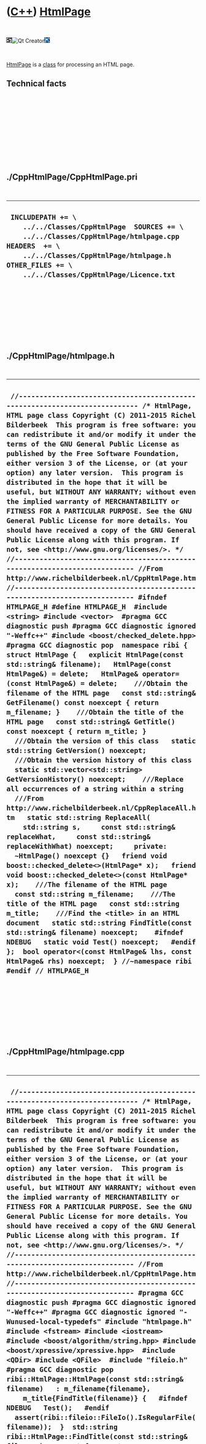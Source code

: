 



 

 

 

 

 

([C++](Cpp.htm)) [HtmlPage](CppHtmlPage.htm)
============================================

 

![STL](PicStl.png)![Qt
Creator](PicQtCreator.png)![Lubuntu](PicLubuntu.png)

 

[HtmlPage](CppHtmlPage.htm) is a [class](CppClass.htm) for processing an
HTML page.

Technical facts
---------------

 

 

 

 

 

 

./CppHtmlPage/CppHtmlPage.pri
-----------------------------

 

  --------------------------------------------------------------------------------------------------------------------------------------------------------------------------------------------------------------------------------
  ` INCLUDEPATH += \     ../../Classes/CppHtmlPage  SOURCES += \     ../../Classes/CppHtmlPage/htmlpage.cpp  HEADERS  += \     ../../Classes/CppHtmlPage/htmlpage.h  OTHER_FILES += \     ../../Classes/CppHtmlPage/Licence.txt`
  --------------------------------------------------------------------------------------------------------------------------------------------------------------------------------------------------------------------------------

 

 

 

 

 

./CppHtmlPage/htmlpage.h
------------------------

 

  ---------------------------------------------------------------------------------------------------------------------------------------------------------------------------------------------------------------------------------------------------------------------------------------------------------------------------------------------------------------------------------------------------------------------------------------------------------------------------------------------------------------------------------------------------------------------------------------------------------------------------------------------------------------------------------------------------------------------------------------------------------------------------------------------------------------------------------------------------------------------------------------------------------------------------------------------------------------------------------------------------------------------------------------------------------------------------------------------------------------------------------------------------------------------------------------------------------------------------------------------------------------------------------------------------------------------------------------------------------------------------------------------------------------------------------------------------------------------------------------------------------------------------------------------------------------------------------------------------------------------------------------------------------------------------------------------------------------------------------------------------------------------------------------------------------------------------------------------------------------------------------------------------------------------------------------------------------------------------------------------------------------------------------------------------------------------------------------------------------------------------------------------------------------------------------------------------------------------------------------------------------------------------------------------------------------------------------------------------------------------------------------------------------------------------------------------------------------------------------------------------------------------------------------------------------------------------------------------------------------------------------------------------------------------------------------------------
  ` //--------------------------------------------------------------------------- /* HtmlPage, HTML page class Copyright (C) 2011-2015 Richel Bilderbeek  This program is free software: you can redistribute it and/or modify it under the terms of the GNU General Public License as published by the Free Software Foundation, either version 3 of the License, or (at your option) any later version.  This program is distributed in the hope that it will be useful, but WITHOUT ANY WARRANTY; without even the implied warranty of MERCHANTABILITY or FITNESS FOR A PARTICULAR PURPOSE. See the GNU General Public License for more details. You should have received a copy of the GNU General Public License along with this program. If not, see <http://www.gnu.org/licenses/>. */ //--------------------------------------------------------------------------- //From http://www.richelbilderbeek.nl/CppHtmlPage.htm //--------------------------------------------------------------------------- #ifndef HTMLPAGE_H #define HTMLPAGE_H  #include <string> #include <vector>  #pragma GCC diagnostic push #pragma GCC diagnostic ignored "-Weffc++" #include <boost/checked_delete.hpp> #pragma GCC diagnostic pop  namespace ribi {  struct HtmlPage {   explicit HtmlPage(const std::string& filename);   HtmlPage(const HtmlPage&) = delete;   HtmlPage& operator=(const HtmlPage&) = delete;    ///Obtain the filename of the HTML page   const std::string& GetFilename() const noexcept { return m_filename; }    ///Obtain the title of the HTML page   const std::string& GetTitle() const noexcept { return m_title; }    ///Obtain the version of this class   static std::string GetVersion() noexcept;    ///Obtain the version history of this class   static std::vector<std::string> GetVersionHistory() noexcept;    ///Replace all occurrences of a string within a string   ///From http://www.richelbilderbeek.nl/CppReplaceAll.htm   static std::string ReplaceAll(     std::string s,     const std::string& replaceWhat,     const std::string& replaceWithWhat) noexcept;     private:   ~HtmlPage() noexcept {}   friend void boost::checked_delete<>(HtmlPage* x);   friend void boost::checked_delete<>(const HtmlPage* x);    ///The filename of the HTML page   const std::string m_filename;    ///The title of the HTML page   const std::string m_title;    ///Find the <title> in an HTML document   static std::string FindTitle(const std::string& filename) noexcept;    #ifndef NDEBUG   static void Test() noexcept;   #endif };  bool operator<(const HtmlPage& lhs, const HtmlPage& rhs) noexcept;  } //~namespace ribi  #endif // HTMLPAGE_H`
  ---------------------------------------------------------------------------------------------------------------------------------------------------------------------------------------------------------------------------------------------------------------------------------------------------------------------------------------------------------------------------------------------------------------------------------------------------------------------------------------------------------------------------------------------------------------------------------------------------------------------------------------------------------------------------------------------------------------------------------------------------------------------------------------------------------------------------------------------------------------------------------------------------------------------------------------------------------------------------------------------------------------------------------------------------------------------------------------------------------------------------------------------------------------------------------------------------------------------------------------------------------------------------------------------------------------------------------------------------------------------------------------------------------------------------------------------------------------------------------------------------------------------------------------------------------------------------------------------------------------------------------------------------------------------------------------------------------------------------------------------------------------------------------------------------------------------------------------------------------------------------------------------------------------------------------------------------------------------------------------------------------------------------------------------------------------------------------------------------------------------------------------------------------------------------------------------------------------------------------------------------------------------------------------------------------------------------------------------------------------------------------------------------------------------------------------------------------------------------------------------------------------------------------------------------------------------------------------------------------------------------------------------------------------------------------------------------

 

 

 

 

 

./CppHtmlPage/htmlpage.cpp
--------------------------

 

  ---------------------------------------------------------------------------------------------------------------------------------------------------------------------------------------------------------------------------------------------------------------------------------------------------------------------------------------------------------------------------------------------------------------------------------------------------------------------------------------------------------------------------------------------------------------------------------------------------------------------------------------------------------------------------------------------------------------------------------------------------------------------------------------------------------------------------------------------------------------------------------------------------------------------------------------------------------------------------------------------------------------------------------------------------------------------------------------------------------------------------------------------------------------------------------------------------------------------------------------------------------------------------------------------------------------------------------------------------------------------------------------------------------------------------------------------------------------------------------------------------------------------------------------------------------------------------------------------------------------------------------------------------------------------------------------------------------------------------------------------------------------------------------------------------------------------------------------------------------------------------------------------------------------------------------------------------------------------------------------------------------------------------------------------------------------------------------------------------------------------------------------------------------------------------------------------------------------------------------------------------------------------------------------------------------------------------------------------------------------------------------------------------------------------------------------------------------------------------------------------------------------------------------------------------------------------------------------------------------------------------------------------------------------------------------------------------------------------------------------------------------------------------------------------------------------------------------------------------------------------------------------------------------------------------------------------------------------------------------------------------------------------------------------------------------------------------------------------------------------------------------------------------------------------------------------------------------------------------------------------------------------------------------------------------------------------------------------------------------------------------------------------------------------------------------------------------------------------------------------------------------------------------------------------------------------------------------------------------------------------------------------------------------------------------------------------------------------------------------------------------------------------------------------------------------------------------------------------------------------------------------------------------------------------------------------------------------------------------------------------------------------------------------------------------------------------------------------------------------------------------------------------------------------
  ` //--------------------------------------------------------------------------- /* HtmlPage, HTML page class Copyright (C) 2011-2015 Richel Bilderbeek  This program is free software: you can redistribute it and/or modify it under the terms of the GNU General Public License as published by the Free Software Foundation, either version 3 of the License, or (at your option) any later version.  This program is distributed in the hope that it will be useful, but WITHOUT ANY WARRANTY; without even the implied warranty of MERCHANTABILITY or FITNESS FOR A PARTICULAR PURPOSE. See the GNU General Public License for more details. You should have received a copy of the GNU General Public License along with this program. If not, see <http://www.gnu.org/licenses/>. */ //--------------------------------------------------------------------------- //From http://www.richelbilderbeek.nl/CppHtmlPage.htm //--------------------------------------------------------------------------- #pragma GCC diagnostic push #pragma GCC diagnostic ignored "-Weffc++" #pragma GCC diagnostic ignored "-Wunused-local-typedefs" #include "htmlpage.h"  #include <fstream> #include <iostream>  #include <boost/algorithm/string.hpp> #include <boost/xpressive/xpressive.hpp>  #include <QDir> #include <QFile>  #include "fileio.h" #pragma GCC diagnostic pop  ribi::HtmlPage::HtmlPage(const std::string& filename)   : m_filename{filename},     m_title{FindTitle(filename)} {   #ifndef NDEBUG   Test();   #endif   assert(ribi::fileio::FileIo().IsRegularFile(filename));  }  std::string ribi::HtmlPage::FindTitle(const std::string& filename) noexcept {   const boost::xpressive::sregex title_regex     = boost::xpressive::sregex::compile("<title>.*</title>");    //Copy all filenames matching the regex in the resulting std::vector   const std::vector<std::string> v = ribi::fileio::FileIo().FileToVector(filename);   for (const std::string s: v)   {     if (boost::xpressive::regex_search(s,title_regex))     {       std::string t = s;       //Trim leading whitespace       while (!std::isgraph(t[0])) t = t.substr(1,t.size() - 1);       //Trim trailing whitespace       while (!std::isgraph(t[t.size()-1])) t.resize(t.size() - 1);       //Extract title       assert(t.substr(0,7)=="<title>");       assert(t.substr(t.size()-8,8)=="</title>");       const std::string title = t.substr(7,t.size()-8-7);       const std::string title_clean = ReplaceAll(title,"&amp;","&");       return title_clean;     }   }   return {}; }  std::string ribi::HtmlPage::GetVersion() noexcept {   return "1.2"; }  std::vector<std::string> ribi::HtmlPage::GetVersionHistory() noexcept {   return {     "2011-xx-xx: version 1.0: initial version",     "2012-08-12: version 1.1: started versioning this class",     "2013-09-02: version 1.2: replaced Boost.Regex by Boost.Xpressive"   }; }  std::string ribi::HtmlPage::ReplaceAll(   std::string s,   const std::string& replaceWhat,   const std::string& replaceWithWhat) noexcept {   while(1)   {     const int pos = s.find(replaceWhat);     if (pos==-1) break;     s.replace(pos,replaceWhat.size(),replaceWithWhat);   }   return s; }  #ifndef NDEBUG void ribi::HtmlPage::Test() noexcept {   {     static bool is_tested{false};     if (is_tested) return;     is_tested = true;   }   //Test finding   {     const std::string filename { "tmp.txt" };     std::ofstream file(filename);     file << "Nothing";     file.close();     assert(FindTitle(filename)=="");     std::remove(filename.c_str());   }   {     const std::string filename { "tmp.txt" };     std::ofstream file(filename);     file << "Nothing\n";     file << "<title>Something</title>\n";     file << "Nothing\n";     file.close();     assert(FindTitle(filename)=="Something");     std::remove(filename.c_str());   } } #endif  bool ribi::operator<(const HtmlPage& lhs, const HtmlPage& rhs) noexcept {   //Case insensitive compare   return boost::algorithm::to_lower_copy(lhs.GetTitle())        < boost::algorithm::to_lower_copy(rhs.GetTitle()); }`
  ---------------------------------------------------------------------------------------------------------------------------------------------------------------------------------------------------------------------------------------------------------------------------------------------------------------------------------------------------------------------------------------------------------------------------------------------------------------------------------------------------------------------------------------------------------------------------------------------------------------------------------------------------------------------------------------------------------------------------------------------------------------------------------------------------------------------------------------------------------------------------------------------------------------------------------------------------------------------------------------------------------------------------------------------------------------------------------------------------------------------------------------------------------------------------------------------------------------------------------------------------------------------------------------------------------------------------------------------------------------------------------------------------------------------------------------------------------------------------------------------------------------------------------------------------------------------------------------------------------------------------------------------------------------------------------------------------------------------------------------------------------------------------------------------------------------------------------------------------------------------------------------------------------------------------------------------------------------------------------------------------------------------------------------------------------------------------------------------------------------------------------------------------------------------------------------------------------------------------------------------------------------------------------------------------------------------------------------------------------------------------------------------------------------------------------------------------------------------------------------------------------------------------------------------------------------------------------------------------------------------------------------------------------------------------------------------------------------------------------------------------------------------------------------------------------------------------------------------------------------------------------------------------------------------------------------------------------------------------------------------------------------------------------------------------------------------------------------------------------------------------------------------------------------------------------------------------------------------------------------------------------------------------------------------------------------------------------------------------------------------------------------------------------------------------------------------------------------------------------------------------------------------------------------------------------------------------------------------------------------------------------------------------------------------------------------------------------------------------------------------------------------------------------------------------------------------------------------------------------------------------------------------------------------------------------------------------------------------------------------------------------------------------------------------------------------------------------------------------------------------------------------------------------------

 

 

 

 

 





 

[![Valid XHTML 1.0 Strict](valid-xhtml10.png){width="88"
height="31"}](http://validator.w3.org/check?uri=referer)

This page has been created by the [tool](Tools.htm)
[CodeToHtml](ToolCodeToHtml.htm)
